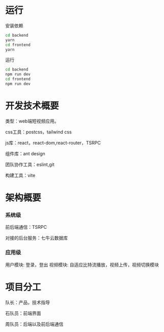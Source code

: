 # 运行
安装依赖
```bash
cd backend
yarn
cd frontend
yarn
```
运行
```bash
cd backend
npm run dev
cd frontend
npm run dev
```

# 开发技术概要
类型：web端短视频应用。 

css工具：postcss，tailwind css 

js库：react，react-dom,react-router，TSRPC

组件库：ant design 

团队协作工具：eslint,git 

构建工具：vite 
# 架构概要
### 系统级
前后端通信：TSRPC

对接的后台服务：七牛云数据库
### 应用级
用户模块: 登录，登出
视频模块: 自适应比特流播放，视频上传，视频切换模块

# 项目分工
队长：产品，技术指导

石队员：前端界面

周队员：后端以及前后端通信